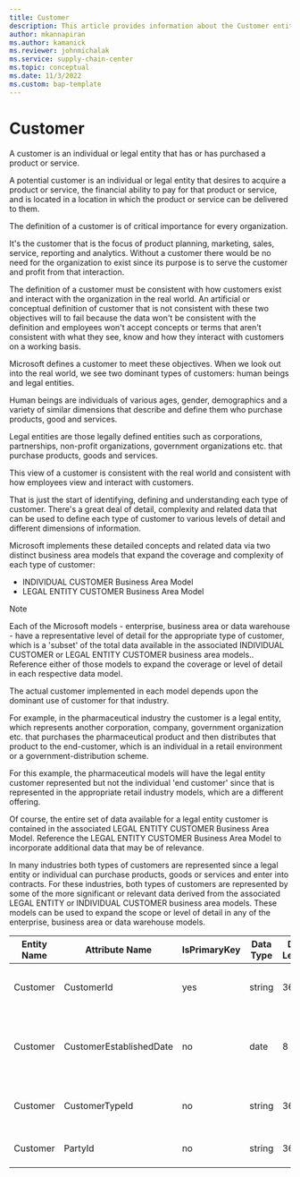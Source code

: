 ```yaml
---
title: Customer
description: This article provides information about the Customer entity.
author: mkannapiran
ms.author: kamanick
ms.reviewer: johnmichalak
ms.service: supply-chain-center
ms.topic: conceptual
ms.date: 11/3/2022
ms.custom: bap-template
---
```


# Customer

A customer is an individual or legal entity that has or has purchased a product or service.

A potential customer is an individual or legal entity that desires to acquire a product or service, the financial ability to pay for that product or service, and is located in a location in which the product or service can be delivered to them.

The definition of a customer is of critical importance for every organization.

It's the customer that is the focus of product planning, marketing, sales, service, reporting and analytics. Without a customer there would be no need for the organization to exist since its purpose is to serve the customer and profit from that interaction.

The definition of a customer must be consistent with how customers exist and interact with the organization in the real world. An artificial or conceptual definition of customer that is not consistent with these two objectives will to fail because the data won't be consistent with the definition and employees won't accept concepts or terms that aren't consistent with what they see, know and how they interact with customers on a working basis.

Microsoft defines a customer to meet these objectives. When we look out into the real world, we see two dominant types of customers: human beings and legal entities.

Human beings are individuals of various ages, gender, demographics and a variety of similar dimensions that describe and define them who purchase products, good and services.

Legal entities are those legally defined entities such as corporations, partnerships, non-profit organizations, government organizations etc. that purchase products, goods and services.

This view of a customer is consistent with the real world and consistent with how employees view and interact with customers.

That is just the start of identifying, defining and understanding each type of customer. There's a great deal of detail, complexity and related data that can be used to define each type of customer to various levels of detail and different dimensions of information.

Microsoft implements these detailed concepts and related data via two distinct business area models that expand the coverage and complexity of each type of customer:

- INDIVIDUAL CUSTOMER Business Area Model
- LEGAL ENTITY CUSTOMER Business Area Model

>[!Note]
> Each of the Microsoft models - enterprise, business area or data warehouse - have a representative level of detail for the appropriate type of customer, which is a 'subset' of the total data available in the associated INDIVIDUAL CUSTOMER or LEGAL ENTITY CUSTOMER business area models.. Reference either of those models to expand the coverage or level of detail in each respective data model.

The actual customer implemented in each model depends upon the dominant use of customer for that industry.

For example, in the pharmaceutical industry the customer is a legal entity, which represents another corporation, company, government organization etc. that purchases the pharmaceutical product and then distributes that product to the end-customer, which is an individual in a retail environment or a government-distribution scheme.

For this example, the pharmaceutical models will have the legal entity customer represented but not the individual 'end customer' since that is represented in the appropriate retail industry models, which are a different offering.

Of course, the entire set of data available for a legal entity customer is contained in the associated LEGAL ENTITY CUSTOMER Business Area Model. Reference the LEGAL ENTITY CUSTOMER Business Area Model to incorporate additional data that may be of relevance.

In many industries both types of customers are represented since a legal entity or individual can purchase products, goods or services and enter into contracts. For these industries, both types of customers are represented by some of the more significant or relevant data derived from the associated LEGAL ENTITY or INDIVIDUAL CUSTOMER business area models. These models can be used to expand the scope or level of detail in any of the enterprise, business area or data warehouse models.

| **Entity Name** | **Attribute Name** | **IsPrimaryKey** | **Data Type** | **Data Length** | **Description** |
| --- | --- | --- | --- | --- | --- |
| Customer | CustomerId | yes | string | 36 | The unique identifier of a Customer. |
| Customer | CustomerEstablishedDate | no | date | 8 | The date that the Customer relationship was established. |
| Customer | CustomerTypeId | no | string | 36 | The unique identifier of a Customer Type. |
| Customer | PartyId | no | string | 36 | The unique identifier of a Party.. |
